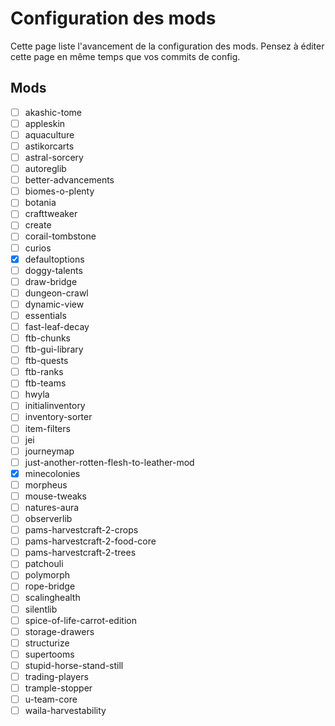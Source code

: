 # Configuration des mods

Cette page liste l'avancement de la configuration des mods.
Pensez à éditer cette page en même temps que vos commits de config.

## Mods

- [ ] akashic-tome
- [ ] appleskin
- [ ] aquaculture
- [ ] astikorcarts
- [ ] astral-sorcery
- [ ] autoreglib
- [ ] better-advancements
- [ ] biomes-o-plenty
- [ ] botania
- [ ] crafttweaker
- [ ] create
- [ ] corail-tombstone
- [ ] curios
- [x] defaultoptions
- [ ] doggy-talents
- [ ] draw-bridge
- [ ] dungeon-crawl
- [ ] dynamic-view
- [ ] essentials
- [ ] fast-leaf-decay
- [ ] ftb-chunks
- [ ] ftb-gui-library
- [ ] ftb-quests
- [ ] ftb-ranks
- [ ] ftb-teams
- [ ] hwyla
- [ ] initialinventory
- [ ] inventory-sorter
- [ ] item-filters
- [ ] jei
- [ ] journeymap
- [ ] just-another-rotten-flesh-to-leather-mod
- [x] minecolonies
- [ ] morpheus
- [ ] mouse-tweaks
- [ ] natures-aura
- [ ] observerlib
- [ ] pams-harvestcraft-2-crops
- [ ] pams-harvestcraft-2-food-core
- [ ] pams-harvestcraft-2-trees
- [ ] patchouli
- [ ] polymorph
- [ ] rope-bridge
- [ ] scalinghealth
- [ ] silentlib
- [ ] spice-of-life-carrot-edition
- [ ] storage-drawers
- [ ] structurize
- [ ] supertooms
- [ ] stupid-horse-stand-still
- [ ] trading-players
- [ ] trample-stopper
- [ ] u-team-core
- [ ] waila-harvestability

